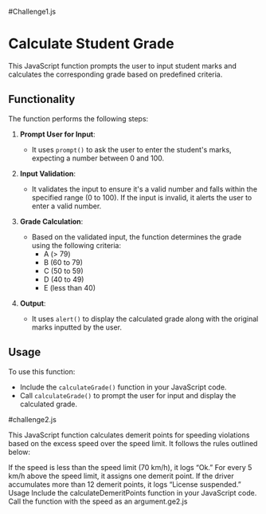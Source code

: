 #Challenge1.js
# Calculate Student Grade

This JavaScript function prompts the user to input student marks and calculates the corresponding grade based on predefined criteria.

## Functionality

The function performs the following steps:

1. **Prompt User for Input**: 
   - It uses `prompt()` to ask the user to enter the student's marks, expecting a number between 0 and 100.

2. **Input Validation**: 
   - It validates the input to ensure it's a valid number and falls within the specified range (0 to 100). If the input is invalid, it alerts the user to enter a valid number.

3. **Grade Calculation**: 
   - Based on the validated input, the function determines the grade using the following criteria:
     - A (> 79)
     - B (60 to 79)
     - C (50 to 59)
     - D (40 to 49)
     - E (less than 40)

4. **Output**: 
   - It uses `alert()` to display the calculated grade along with the original marks inputted by the user.

## Usage

To use this function:
- Include the `calculateGrade()` function in your JavaScript code.
- Call `calculateGrade()` to prompt the user for input and display the calculated grade.



#challenge2.js

This JavaScript function calculates demerit points for speeding violations based on the excess speed over the speed limit. It follows the rules outlined below:

If the speed is less than the speed limit (70 km/h), it logs “Ok.”
For every 5 km/h above the speed limit, it assigns one demerit point.
If the driver accumulates more than 12 demerit points, it logs “License suspended.”
Usage
Include the calculateDemeritPoints function in your JavaScript code.
Call the function with the speed as an argument.ge2.js

